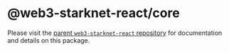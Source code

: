 # @web3-starknet-react/core

Please visit the [parent `web3-starknet-react` repository](https://github.com/dhruvkelawala/web3-starknet-react/) for documentation and details on this package.
